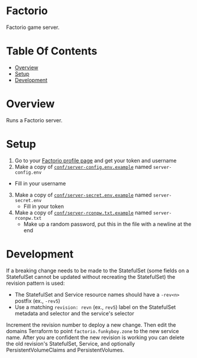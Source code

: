 # Factorio
Factorio game server.

# Table Of Contents
- [Overview](#overview)
- [Setup](#setup)
- [Development](#development)

# Overview
Runs a Factorio server.

# Setup

1. Go to your [Factorio profile page](https://www.factorio.com/profile) and get your token and username
2. Make a copy of [`conf/server-config.env.example`](./conf/server-config.env.example) named `server-config.env`
  - Fill in your username
3. Make a copy of [`conf/server-secret.env.example`](./conf/server-secret.env.example) named `server-secret.env`
   - Fill in your token
4. Make a copy of [`conf/server-rconpw.txt.example`](./conf/server-rconpw.txt.example) named `server-rconpw.txt`
   - Make up a random password, put this in the file with a newline at the end

# Development
If a breaking change needs to be made to the StatefulSet (some fields on a StatefulSet cannot be updated without recreating the StatefulSet) the revision pattern is used:

- The StatefulSet and Service resource names should have a `-rev<n>` postfix (ex., `-rev5`)
- Use a matching `revision: revn` (ex., `rev5`) label on the StatefulSet metadata and selector and the service's selector

Increment the revision number to deploy a new change. Then edit the domains Terraform to point `factorio.funkyboy.zone` to the new service name. After you are confident the new revision is working you can delete the old revision's StatefulSet, Service, and optionally PersistentVolumeClaims and PersistentVolumes.
